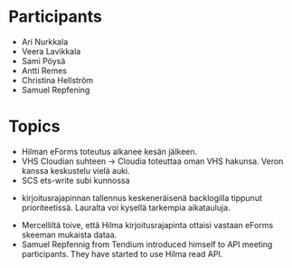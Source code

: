 # Participants

* Ari Nurkkala
* Veera Lavikkala
* Sami Pöysä
* Antti Remes
* Christina Hellström
* Samuel Repfening


# Topics

* Hilman eForms toteutus alkanee kesän jälkeen.
* VHS Cloudian suhteen -> Cloudia toteuttaa oman VHS hakunsa. Veron kanssa keskustelu vielä auki.
* SCS ets-write subi kunnossa
 - kirjoitusrajapinnan tallennus keskeneräisenä backlogilla tippunut prioriteetissä. Lauralta voi kysellä tarkempia aikatauluja.
* Mercelliltä toive, että Hilma kirjoitusrajapinta ottaisi vastaan eForms skeeman mukaista dataa.
* Samuel Repfennig from Tendium introduced himself to API meeting participants. They have started to use Hilma read API.
